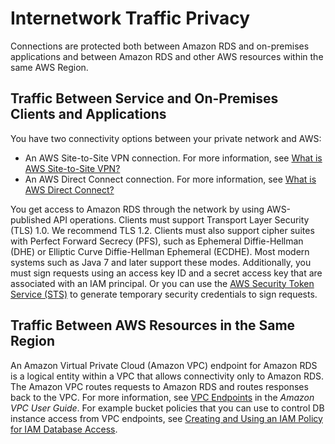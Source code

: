 # Internetwork Traffic Privacy<a name="inter-network-traffic-privacy"></a>

Connections are protected both between Amazon RDS and on\-premises applications and between Amazon RDS and other AWS resources within the same AWS Region\.

## Traffic Between Service and On\-Premises Clients and Applications<a name="inter-network-traffic-privacy-on-prem"></a>

You have two connectivity options between your private network and AWS: 
+ An AWS Site\-to\-Site VPN connection\. For more information, see [What is AWS Site\-to\-Site VPN?](https://docs.aws.amazon.com/vpn/latest/s2svpn/VPC_VPN.html)
+ An AWS Direct Connect connection\. For more information, see [What is AWS Direct Connect?](https://docs.aws.amazon.com/directconnect/latest/UserGuide/Welcome.html)

You get access to Amazon RDS through the network by using AWS\-published API operations\. Clients must support Transport Layer Security \(TLS\) 1\.0\. We recommend TLS 1\.2\. Clients must also support cipher suites with Perfect Forward Secrecy \(PFS\), such as Ephemeral Diffie\-Hellman \(DHE\) or Elliptic Curve Diffie\-Hellman Ephemeral \(ECDHE\)\. Most modern systems such as Java 7 and later support these modes\. Additionally, you must sign requests using an access key ID and a secret access key that are associated with an IAM principal\. Or you can use the [AWS Security Token Service \(STS\)](https://docs.aws.amazon.com/STS/latest/APIReference/Welcome.html) to generate temporary security credentials to sign requests\.

## Traffic Between AWS Resources in the Same Region<a name="inter-network-traffic-privacy-within-region"></a>

An Amazon Virtual Private Cloud \(Amazon VPC\) endpoint for Amazon RDS is a logical entity within a VPC that allows connectivity only to Amazon RDS\. The Amazon VPC routes requests to Amazon RDS and routes responses back to the VPC\. For more information, see [VPC Endpoints](https://docs.aws.amazon.com/vpc/latest/userguide/vpc-endpoints.html) in the *Amazon VPC User Guide*\. For example bucket policies that you can use to control DB instance access from VPC endpoints, see [Creating and Using an IAM Policy for IAM Database Access](UsingWithRDS.IAMDBAuth.IAMPolicy.md)\. 